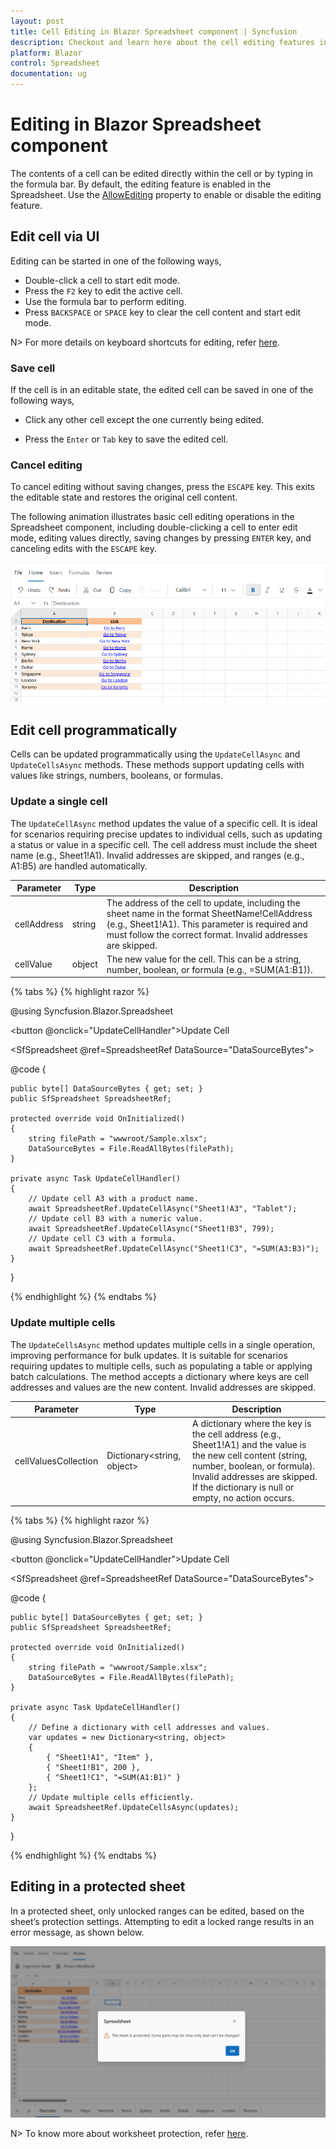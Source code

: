 ```yaml
---
layout: post
title: Cell Editing in Blazor Spreadsheet component | Syncfusion
description: Checkout and learn here about the cell editing features in the Syncfusion Blazor Spreadsheet component and more.
platform: Blazor
control: Spreadsheet
documentation: ug
---
```


# Editing in Blazor Spreadsheet component

The contents of a cell can be edited directly within the cell or by typing in the formula bar. By default, the editing feature is enabled in the Spreadsheet. Use the [AllowEditing](https://help.syncfusion.com/cr/blazor/Syncfusion.Blazor.Spreadsheet.SfSpreadsheet.html#Syncfusion_Blazor_Spreadsheet_SfSpreadsheet_AllowEditing) property to enable or disable the editing feature.

## Edit cell via UI

Editing can be started in one of the following ways,

* Double-click a cell to start edit mode.
* Press the `F2` key to edit the active cell.
* Use the formula bar to perform editing.
* Press `BACKSPACE` or `SPACE` key to clear the cell content and start edit mode.

N> For more details on keyboard shortcuts for editing, refer [here](./accessibility#keyboard-shortcuts). 

### Save cell

If the cell is in an editable state, the edited cell can be saved in one of the following ways,

* Click any other cell except the one currently being edited.

* Press the `Enter` or `Tab` key to save the edited cell.

### Cancel editing

To cancel editing without saving changes, press the `ESCAPE` key. This exits the editable state and restores the original cell content.

The following animation illustrates basic cell editing operations in the Spreadsheet component, including double-clicking a cell to enter edit mode, editing values directly, saving changes by pressing `ENTER` key, and canceling edits with the `ESCAPE` key.

![UI showing cell editing](./images/cell-editing.gif)

## Edit cell programmatically

Cells can be updated programmatically using the `UpdateCellAsync` and `UpdateCellsAsync` methods. These methods support updating cells with values like strings, numbers, booleans, or formulas.

### Update a single cell

The `UpdateCellAsync` method updates the value of a specific cell. It is ideal for scenarios requiring precise updates to individual cells, such as updating a status or value in a specific cell. The cell address must include the sheet name (e.g., Sheet1!A1). Invalid addresses are skipped, and ranges (e.g., A1:B5) are handled automatically.

| Parameter | Type | Description |
| -- | -- | -- |
| cellAddress | string | The address of the cell to update, including the sheet name in the format SheetName!CellAddress (e.g., Sheet1!A1). This parameter is required and must follow the correct format. Invalid addresses are skipped. |
| cellValue | object | The new value for the cell. This can be a string, number, boolean, or formula (e.g., =SUM(A1:B1)). |

{% tabs %}
{% highlight razor %}

@using Syncfusion.Blazor.Spreadsheet

<button @onclick="UpdateCellHandler">Update Cell</button>

<SfSpreadsheet @ref=SpreadsheetRef DataSource="DataSourceBytes">
    <SpreadsheetRibbon></SpreadsheetRibbon>
</SfSpreadsheet>

@code {

    public byte[] DataSourceBytes { get; set; }
    public SfSpreadsheet SpreadsheetRef;

    protected override void OnInitialized()
    {
        string filePath = "wwwroot/Sample.xlsx";
        DataSourceBytes = File.ReadAllBytes(filePath);
    }

    private async Task UpdateCellHandler()
    {
        // Update cell A3 with a product name.
        await SpreadsheetRef.UpdateCellAsync("Sheet1!A3", "Tablet");
        // Update cell B3 with a numeric value.
        await SpreadsheetRef.UpdateCellAsync("Sheet1!B3", 799);
        // Update cell C3 with a formula.
        await SpreadsheetRef.UpdateCellAsync("Sheet1!C3", "=SUM(A3:B3)");
    }
}

{% endhighlight %}
{% endtabs %}

### Update multiple cells

The `UpdateCellsAsync` method updates multiple cells in a single operation, improving performance for bulk updates. It is suitable for scenarios requiring updates to multiple cells, such as populating a table or applying batch calculations. The method accepts a dictionary where keys are cell addresses and values are the new content. Invalid addresses are skipped.

| Parameter | Type | Description |
| -- | -- | -- |
| cellValuesCollection | Dictionary<string, object> | A dictionary where the key is the cell address (e.g., Sheet1!A1) and the value is the new cell content (string, number, boolean, or formula). Invalid addresses are skipped. If the dictionary is null or empty, no action occurs. |

{% tabs %}
{% highlight razor %}

@using Syncfusion.Blazor.Spreadsheet

<button @onclick="UpdateCellHandler">Update Cell</button>

<SfSpreadsheet @ref=SpreadsheetRef DataSource="DataSourceBytes">
    <SpreadsheetRibbon></SpreadsheetRibbon>
</SfSpreadsheet>

@code {

    public byte[] DataSourceBytes { get; set; }
    public SfSpreadsheet SpreadsheetRef;

    protected override void OnInitialized()
    {
        string filePath = "wwwroot/Sample.xlsx";
        DataSourceBytes = File.ReadAllBytes(filePath);
    }

    private async Task UpdateCellHandler()
    {
        // Define a dictionary with cell addresses and values.
        var updates = new Dictionary<string, object>
        {
            { "Sheet1!A1", "Item" },
            { "Sheet1!B1", 200 },
            { "Sheet1!C1", "=SUM(A1:B1)" }
        };
        // Update multiple cells efficiently.
        await SpreadsheetRef.UpdateCellsAsync(updates);
    }
}

{% endhighlight %}
{% endtabs %}

## Editing in a protected sheet

In a protected sheet, only unlocked ranges can be edited, based on the sheet’s protection settings. Attempting to edit a locked range results in an error message, as shown below.

![Protection-error-dialog](./images/protection-error-dialog.png)

N> To know more about worksheet protection, refer [here](./protection#protect-sheet).
